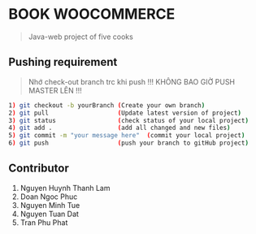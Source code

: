 # BOOK WOOCOMMERCE
> Java-web project of five cooks

## Pushing requirement
> Nhớ check-out branch trc khi push !!! KHÔNG BAO GIỜ PUSH MASTER LÊN !!!
```sh
1) git checkout -b yourBranch (Create your own branch)
2) git pull                   (Update latest version of project)
3) git status                 (check status of your local project)
4) git add .                  (add all changed and new files)
5) git commit -m "your message here"  (commit your local project)
6) git push                   (push your branch to gitHub project)
```

## Contributor
1. Nguyen Huynh Thanh Lam
2. Doan Ngoc Phuc
3. Nguyen Minh Tue
4. Nguyen Tuan Dat
5. Tran Phu Phat

